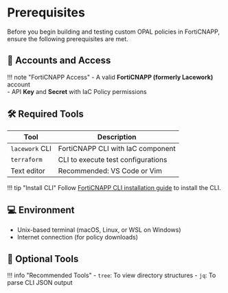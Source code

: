 # Prerequisites

Before you begin building and testing custom OPAL policies in FortiCNAPP, ensure the following prerequisites are met.

## 🧾 Accounts and Access

!!! note "FortiCNAPP Access"
    - A valid **FortiCNAPP (formerly Lacework)** account  
    - API **Key** and **Secret** with IaC Policy permissions

## 🛠 Required Tools

| Tool            | Description                             |
|-----------------|-----------------------------------------|
| `lacework` CLI  | FortiCNAPP CLI with IaC component       |
| `terraform`     | CLI to execute test configurations      |
| Text editor     | Recommended: VS Code or Vim             |

!!! tip "Install CLI"
    Follow [FortiCNAPP CLI installation guide](https://docs.lacework.com/cli/install) to install the CLI.

## 💻 Environment

- Unix-based terminal (macOS, Linux, or WSL on Windows)
- Internet connection (for policy downloads)

## 🔧 Optional Tools

!!! info "Recommended Tools"
    - `tree`: To view directory structures
    - `jq`: To parse CLI JSON output
